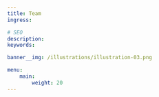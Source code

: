 ```yaml
---
title: Team
ingress: 

# SEO
description:
keywords:

banner__img: /illustrations/illustration-03.png

menu:
    main:
        weight: 20
---
```


